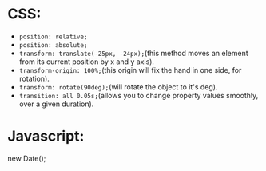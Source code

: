 # CSS:
- `position: relative;`
- `position: absolute;`
- `transform: translate(-25px, -24px);`(this method moves an element from its current position by x and y axis).
- `transform-origin: 100%;`(this origin will fix the hand in one side, for rotation).
- `transform: rotate(90deg);`(will rotate the object to it's deg).
- `transition: all 0.05s;`(allows you to change property values smoothly, over a given duration).

# Javascript:
new Date();